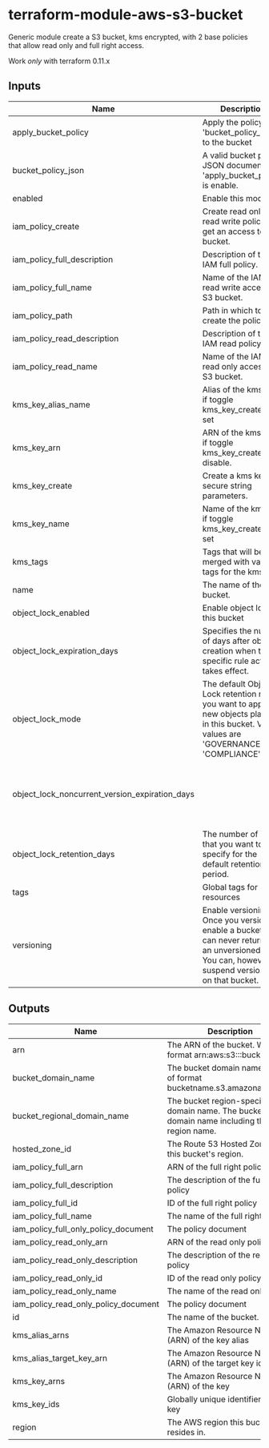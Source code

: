# terraform-module-aws-s3-bucket

Generic module create a S3 bucket, kms encrypted, with 2 base policies that allow read only and full right access.

Work *only* with terraform 0.11.x

<!-- BEGINNING OF PRE-COMMIT-TERRAFORM DOCS HOOK -->
## Inputs

| Name | Description | Type | Default | Required |
|------|-------------|:----:|:-----:|:-----:|
| apply\_bucket\_policy | Apply the policy 'bucket_policy_json' to the bucket | string | `"false"` | no |
| bucket\_policy\_json | A valid bucket policy JSON document if 'apply_bucket_policy' is enable. | string | `""` | no |
| enabled | Enable this module | string | `"true"` | no |
| iam\_policy\_create | Create read only and read write policy to get an access to S3 bucket. | string | `"false"` | no |
| iam\_policy\_full\_description | Description of the IAM full policy. | string | `""` | no |
| iam\_policy\_full\_name | Name of the IAM read write access to S3 bucket. | string | `""` | no |
| iam\_policy\_path | Path in which to create the policies. | string | `"/"` | no |
| iam\_policy\_read\_description | Description of the IAM read policy. | string | `""` | no |
| iam\_policy\_read\_name | Name of the IAM read only access to S3 bucket. | string | `""` | no |
| kms\_key\_alias\_name | Alias of the kms key if toggle kms_key_create is set | string | `""` | no |
| kms\_key\_arn | ARN of the kms key if toggle kms_key_create is disable. | string | `""` | no |
| kms\_key\_create | Create a kms key for secure string parameters. | string | `"false"` | no |
| kms\_key\_name | Name of the kms key if toggle kms_key_create is set | string | `""` | no |
| kms\_tags | Tags that will be merged with variable tags for the kms key | map | `{}` | no |
| name | The name of the bucket. | string | n/a | yes |
| object\_lock\_enabled | Enable object lock on this bucket | string | `"false"` | no |
| object\_lock\_expiration\_days | Specifies the number of days after object creation when the specific rule action takes effect. | string | `"1"` | no |
| object\_lock\_mode | The default Object Lock retention mode you want to apply to new objects placed in this bucket. Valid values are 'GOVERNANCE' and 'COMPLIANCE' | string | `"COMPLIANCE"` | no |
| object\_lock\_noncurrent\_version\_expiration\_days |  | string | `"Specifies the number of days an object is noncurrent object versions expire."` | no |
| object\_lock\_retention\_days | The number of days that you want to specify for the default retention period. | string | `"1"` | no |
| tags | Global tags for resources | map | `{}` | no |
| versioning | Enable versioning. Once you version-enable a bucket, it can never return to an unversioned state. You can, however, suspend versioning on that bucket. | string | `"false"` | no |

## Outputs

| Name | Description |
|------|-------------|
| arn | The ARN of the bucket. Will be of format arn:aws:s3:::bucketname. |
| bucket\_domain\_name | The bucket domain name. Will be of format bucketname.s3.amazonaws.com. |
| bucket\_regional\_domain\_name | The bucket region-specific domain name. The bucket domain name including the region name. |
| hosted\_zone\_id | The Route 53 Hosted Zone ID for this bucket's region. |
| iam\_policy\_full\_arn | ARN of the full right policy |
| iam\_policy\_full\_description | The description of the full right policy |
| iam\_policy\_full\_id | ID of the full right policy |
| iam\_policy\_full\_name | The name of the full right policy |
| iam\_policy\_full\_only\_policy\_document | The policy document |
| iam\_policy\_read\_only\_arn | ARN of the read only policy |
| iam\_policy\_read\_only\_description | The description of the read only policy |
| iam\_policy\_read\_only\_id | ID of the read only policy |
| iam\_policy\_read\_only\_name | The name of the read only policy |
| iam\_policy\_read\_only\_policy\_document | The policy document |
| id | The name of the bucket. |
| kms\_alias\_arns | The Amazon Resource Name (ARN) of the key alias |
| kms\_alias\_target\_key\_arn | The Amazon Resource Name (ARN) of the target key identifier |
| kms\_key\_arns | The Amazon Resource Name (ARN) of the key |
| kms\_key\_ids | Globally unique identifier for the key |
| region | The AWS region this bucket resides in. |

<!-- END OF PRE-COMMIT-TERRAFORM DOCS HOOK -->

